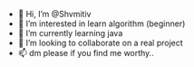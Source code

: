 - 👋 Hi, I’m @Shvmitiv
- 👀 I’m interested in learn algorithm (beginner)
- 🌱 I’m currently learning java 
- 💞️ I’m looking to collaborate on a real project
- 📫 dm please if you find me worthy..

<!---
Shvmitiv/Shvmitiv is a ✨ special ✨ repository because its `README.md` (this file) appears on your GitHub profile.
You can click the Preview link to take a look at your changes.
--->
